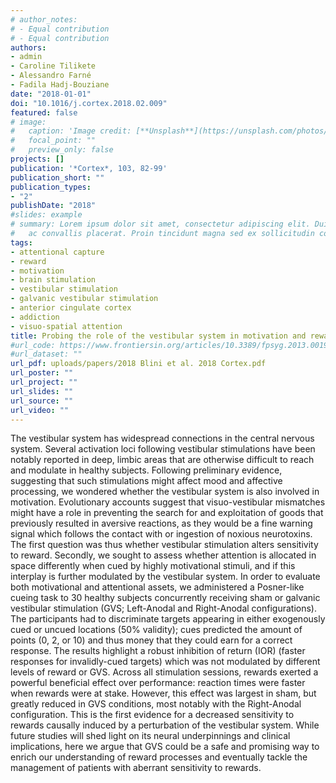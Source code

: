 ```yaml
---
# author_notes:
# - Equal contribution
# - Equal contribution
authors:
- admin
- Caroline Tilikete
- Alessandro Farné
- Fadila Hadj-Bouziane
date: "2018-01-01"
doi: "10.1016/j.cortex.2018.02.009"
featured: false
# image:
#   caption: 'Image credit: [**Unsplash**](https://unsplash.com/photos/jdD8gXaTZsc)'
#   focal_point: ""
#   preview_only: false
projects: []
publication: '*Cortex*, 103, 82-99'
publication_short: ""
publication_types:
- "2"
publishDate: "2018"
#slides: example
# summary: Lorem ipsum dolor sit amet, consectetur adipiscing elit. Duis posuere tellus
#   ac convallis placerat. Proin tincidunt magna sed ex sollicitudin condimentum.
tags:
- attentional capture
- reward
- motivation
- brain stimulation
- vestibular stimulation
- galvanic vestibular stimulation
- anterior cingulate cortex
- addiction
- visuo-spatial attention
title: Probing the role of the vestibular system in motivation and reward-based attention
#url_code: https://www.frontiersin.org/articles/10.3389/fpsyg.2013.00190/full
#url_dataset: ""
url_pdf: uploads/papers/2018 Blini et al. 2018 Cortex.pdf
url_poster: ""
url_project: ""
url_slides: ""
url_source: ""
url_video: ""
---
```


The vestibular system has widespread connections in the central nervous system. Several activation loci following vestibular stimulations have been notably reported in deep, limbic areas that are otherwise difficult to reach and modulate in healthy subjects. Following preliminary evidence, suggesting that such stimulations might affect mood and affective processing, we wondered whether the vestibular system is also involved in motivation. Evolutionary accounts suggest that visuo-vestibular mismatches might have a role in preventing the search for and exploitation of goods that previously resulted in aversive reactions, as they would be a fine warning signal which follows the contact with or ingestion of noxious neurotoxins. The first question was thus whether vestibular stimulation alters sensitivity to reward. Secondly, we sought to assess whether attention is allocated in space differently when cued by highly motivational stimuli, and if this interplay is further modulated by the vestibular system. In order to evaluate both motivational and attentional assets, we administered a Posner-like cueing task to 30 healthy subjects concurrently receiving sham or galvanic vestibular stimulation (GVS; Left-Anodal and Right-Anodal configurations). The participants had to discriminate targets appearing in either exogenously cued or uncued locations (50% validity); cues predicted the amount of points (0, 2, or 10) and thus money that they could earn for a correct response. The results highlight a robust inhibition of return (IOR) (faster responses for invalidly-cued targets) which was not modulated by different levels of reward or GVS. Across all stimulation sessions, rewards exerted a powerful beneficial effect over performance: reaction times were faster when rewards were at stake. However, this effect was largest in sham, but greatly reduced in GVS conditions, most notably with the Right-Anodal configuration. This is the first evidence for a decreased sensitivity to rewards causally induced by a perturbation of the vestibular system. While future studies will shed light on its neural underpinnings and clinical implications, here we argue that GVS could be a safe and promising way to enrich our understanding of reward processes and eventually tackle the management of patients with aberrant sensitivity to rewards.